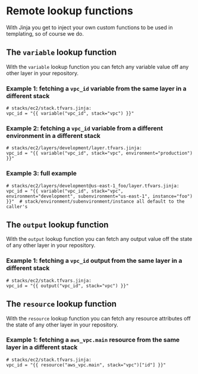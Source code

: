 # Remote lookup functions

With Jinja you get to inject your own custom functions to be used in templating, so of course we do.

## The `variable` lookup function
With the `variable` lookup function you can fetch any variable value off any other layer in your repository.
### Example 1: fetching a `vpc_id` variable from the same layer in a different stack
```hcl
# stacks/ec2/stack.tfvars.jinja:
vpc_id = "{{ variable("vpc_id", stack="vpc") }}"
```
### Example 2: fetching a `vpc_id` variable from a different environment in a different stack
```hcl
# stacks/ec2/layers/development/layer.tfvars.jinja:
vpc_id = "{{ variable("vpc_id", stack="vpc", environment="production") }}"
```
### Example 3: full example
```hcl
# stacks/ec2/layers/development@us-east-1_foo/layer.tfvars.jinja:
vpc_id = "{{ variable("vpc_id", stack="vpc", environment="development", subenvironment="us-east-1", instance="foo") }}"  # stack/environment/subenvironment/instance all default to the caller's
```

## The `output` lookup function
With the `output` lookup function you can fetch any output value off the state of any other layer in your repository.
### Example 1: fetching a `vpc_id` output from the same layer in a different stack
```hcl
# stacks/ec2/stack.tfvars.jinja:
vpc_id = "{{ output("vpc_id", stack="vpc") }}"
```

## The `resource` lookup function
With the `resource` lookup function you can fetch any resource attributes off the state of any other layer in your repository.
### Example 1: fetching a `aws_vpc.main` resource from the same layer in a different stack
```hcl
# stacks/ec2/stack.tfvars.jinja:
vpc_id = "{{ resource("aws_vpc.main", stack="vpc")["id"] }}"
```
